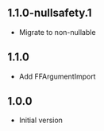## 1.1.0-nullsafety.1

- Migrate to non-nullable

## 1.1.0

- Add FFArgumentImport

## 1.0.0

- Initial version
